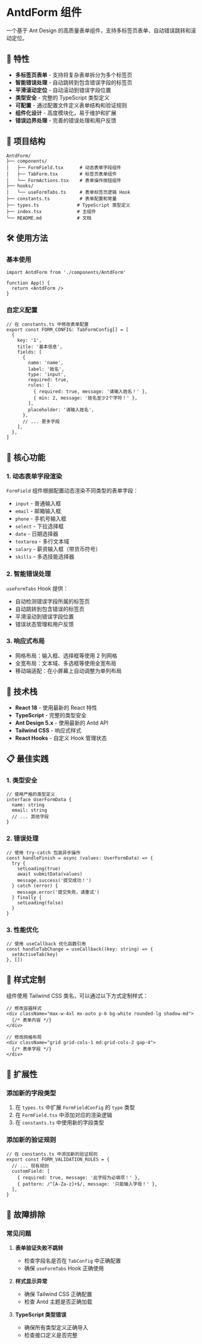 # AntdForm 组件

一个基于 Ant Design 的高质量表单组件，支持多标签页表单、自动错误跳转和滚动定位。

## 🚀 特性

- **多标签页表单** - 支持将复杂表单拆分为多个标签页
- **智能错误处理** - 自动跳转到包含错误字段的标签页
- **平滑滚动定位** - 自动滚动到错误字段位置
- **类型安全** - 完整的 TypeScript 类型定义
- **可配置** - 通过配置文件定义表单结构和验证规则
- **组件化设计** - 高度模块化，易于维护和扩展
- **错误边界处理** - 完善的错误处理和用户反馈

## 📁 项目结构

```
AntdForm/
├── components/
│   ├── FormField.tsx      # 动态表单字段组件
│   ├── TabForm.tsx        # 标签页表单组件
│   └── FormActions.tsx    # 表单操作按钮组件
├── hooks/
│   └── useFormTabs.ts     # 表单标签页逻辑 Hook
├── constants.ts           # 表单配置和常量
├── types.ts              # TypeScript 类型定义
├── index.tsx             # 主组件
└── README.md             # 文档
```

## 🛠️ 使用方法

### 基本使用

```tsx
import AntdForm from './components/AntdForm'

function App() {
  return <AntdForm />
}
```

### 自定义配置

```tsx
// 在 constants.ts 中修改表单配置
export const FORM_CONFIG: TabFormConfig[] = [
  {
    key: '1',
    title: '基本信息',
    fields: [
      {
        name: 'name',
        label: '姓名',
        type: 'input',
        required: true,
        rules: [
          { required: true, message: '请输入姓名！' },
          { min: 2, message: '姓名至少2个字符！' },
        ],
        placeholder: '请输入姓名',
      },
      // ... 更多字段
    ],
  },
]
```

## 🎯 核心功能

### 1. 动态表单字段渲染

`FormField` 组件根据配置动态渲染不同类型的表单字段：

- `input` - 普通输入框
- `email` - 邮箱输入框
- `phone` - 手机号输入框
- `select` - 下拉选择框
- `date` - 日期选择器
- `textarea` - 多行文本域
- `salary` - 薪资输入框（带货币符号）
- `skills` - 多选技能选择器

### 2. 智能错误处理

`useFormTabs` Hook 提供：

- 自动检测错误字段所属的标签页
- 自动跳转到包含错误的标签页
- 平滑滚动到错误字段位置
- 错误状态管理和用户反馈

### 3. 响应式布局

- 网格布局：输入框、选择框等使用 2 列网格
- 全宽布局：文本域、多选框等使用全宽布局
- 移动端适配：在小屏幕上自动调整为单列布局

## 🔧 技术栈

- **React 18** - 使用最新的 React 特性
- **TypeScript** - 完整的类型安全
- **Ant Design 5.x** - 使用最新的 Antd API
- **Tailwind CSS** - 响应式样式
- **React Hooks** - 自定义 Hook 管理状态

## 📋 最佳实践

### 1. 类型安全

```tsx
// 使用严格的类型定义
interface UserFormData {
  name: string
  email: string
  // ... 其他字段
}
```

### 2. 错误处理

```tsx
// 使用 try-catch 包装异步操作
const handleFinish = async (values: UserFormData) => {
  try {
    setLoading(true)
    await submitData(values)
    message.success('提交成功！')
  } catch (error) {
    message.error('提交失败，请重试')
  } finally {
    setLoading(false)
  }
}
```

### 3. 性能优化

```tsx
// 使用 useCallback 优化函数引用
const handleTabChange = useCallback((key: string) => {
  setActiveTab(key)
}, [])
```

## 🎨 样式定制

组件使用 Tailwind CSS 类名，可以通过以下方式定制样式：

```tsx
// 修改容器样式
<div className="max-w-4xl mx-auto p-6 bg-white rounded-lg shadow-md">
  {/* 表单内容 */}
</div>

// 修改网格布局
<div className="grid grid-cols-1 md:grid-cols-2 gap-4">
  {/* 表单字段 */}
</div>
```

## 🔄 扩展性

### 添加新的字段类型

1. 在 `types.ts` 中扩展 `FormFieldConfig` 的 `type` 类型
2. 在 `FormField.tsx` 中添加对应的渲染逻辑
3. 在 `constants.ts` 中使用新的字段类型

### 添加新的验证规则

```tsx
// 在 constants.ts 中添加新的验证规则
export const FORM_VALIDATION_RULES = {
  // ... 现有规则
  customField: [
    { required: true, message: '此字段为必填项！' },
    { pattern: /^[A-Za-z]+$/, message: '只能输入字母！' },
  ],
}
```

## 🐛 故障排除

### 常见问题

1. **表单验证失败不跳转**

   - 检查字段名是否在 `TabConfig` 中正确配置
   - 确保 `useFormTabs` Hook 正确使用

2. **样式显示异常**

   - 确保 Tailwind CSS 正确配置
   - 检查 Antd 主题是否正确加载

3. **TypeScript 类型错误**
   - 确保所有类型定义正确导入
   - 检查接口定义是否完整
